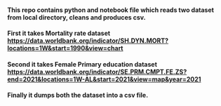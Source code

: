 #### This repo contains python and notebook file which reads two dataset from local directory, cleans and produces csv.

#### First it takes Mortality rate dataset https://data.worldbank.org/indicator/SH.DYN.MORT?locations=1W&start=1990&view=chart
#### Second it takes Female Primary education dataset https://data.worldbank.org/indicator/SE.PRM.CMPT.FE.ZS?end=2021&locations=1W-AL&start=2021&view=map&year=2021

#### Finally it dumps both the dataset into a csv file. 
